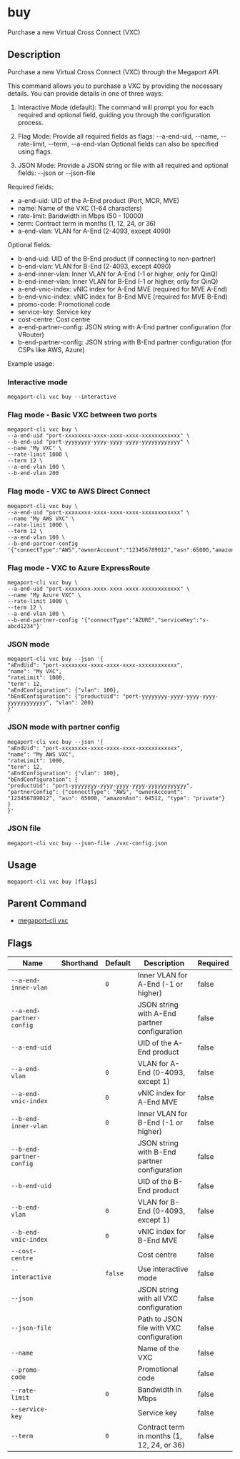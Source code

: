 # buy

Purchase a new Virtual Cross Connect (VXC)

## Description

Purchase a new Virtual Cross Connect (VXC) through the Megaport API.

This command allows you to purchase a VXC by providing the necessary details.
You can provide details in one of three ways:

1. Interactive Mode (default):
The command will prompt you for each required and optional field, guiding you through the configuration process.

2. Flag Mode:
Provide all required fields as flags:
--a-end-uid, --name, --rate-limit, --term, --a-end-vlan
Optional fields can also be specified using flags.

3. JSON Mode:
Provide a JSON string or file with all required and optional fields:
--json <json-string> or --json-file <path>

Required fields:
- a-end-uid: UID of the A-End product (Port, MCR, MVE)
- name: Name of the VXC (1-64 characters)
- rate-limit: Bandwidth in Mbps (50 - 10000)
- term: Contract term in months (1, 12, 24, or 36)
- a-end-vlan: VLAN for A-End (2-4093, except 4090)

Optional fields:
- b-end-uid: UID of the B-End product (if connecting to non-partner)
- b-end-vlan: VLAN for B-End (2-4093, except 4090)
- a-end-inner-vlan: Inner VLAN for A-End (-1 or higher, only for QinQ)
- b-end-inner-vlan: Inner VLAN for B-End (-1 or higher, only for QinQ)
- a-end-vnic-index: vNIC index for A-End MVE (required for MVE A-End)
- b-end-vnic-index: vNIC index for B-End MVE (required for MVE B-End)
- promo-code: Promotional code
- service-key: Service key
- cost-centre: Cost centre
- a-end-partner-config: JSON string with A-End partner configuration (for VRouter)
- b-end-partner-config: JSON string with B-End partner configuration (for CSPs like AWS, Azure)

Example usage:

### Interactive mode
```
megaport-cli vxc buy --interactive

```
### Flag mode - Basic VXC between two ports
```
megaport-cli vxc buy \
--a-end-uid "port-xxxxxxxx-xxxx-xxxx-xxxx-xxxxxxxxxxxx" \
--b-end-uid "port-yyyyyyyy-yyyy-yyyy-yyyy-yyyyyyyyyyyy" \
--name "My VXC" \
--rate-limit 1000 \
--term 12 \
--a-end-vlan 100 \
--b-end-vlan 200

```
### Flag mode - VXC to AWS Direct Connect
```
megaport-cli vxc buy \
--a-end-uid "port-xxxxxxxx-xxxx-xxxx-xxxx-xxxxxxxxxxxx" \
--name "My AWS VXC" \
--rate-limit 1000 \
--term 12 \
--a-end-vlan 100 \
--b-end-partner-config '{"connectType":"AWS","ownerAccount":"123456789012","asn":65000,"amazonAsn":64512}'

```
### Flag mode - VXC to Azure ExpressRoute
```
megaport-cli vxc buy \
--a-end-uid "port-xxxxxxxx-xxxx-xxxx-xxxx-xxxxxxxxxxxx" \
--name "My Azure VXC" \
--rate-limit 1000 \
--term 12 \
--a-end-vlan 100 \
--b-end-partner-config '{"connectType":"AZURE","serviceKey":"s-abcd1234"}'

```
### JSON mode
```
megaport-cli vxc buy --json '{
"aEndUid": "port-xxxxxxxx-xxxx-xxxx-xxxx-xxxxxxxxxxxx",
"name": "My VXC",
"rateLimit": 1000,
"term": 12,
"aEndConfiguration": {"vlan": 100},
"bEndConfiguration": {"productUid": "port-yyyyyyyy-yyyy-yyyy-yyyy-yyyyyyyyyyyy", "vlan": 200}
}'

```
### JSON mode with partner config
```
megaport-cli vxc buy --json '{
"aEndUid": "port-xxxxxxxx-xxxx-xxxx-xxxx-xxxxxxxxxxxx",
"name": "My AWS VXC",
"rateLimit": 1000,
"term": 12,
"aEndConfiguration": {"vlan": 100},
"bEndConfiguration": {
"productUid": "port-yyyyyyyy-yyyy-yyyy-yyyy-yyyyyyyyyyyy",
"partnerConfig": {"connectType": "AWS", "ownerAccount": "123456789012", "asn": 65000, "amazonAsn": 64512, "type": "private"}
}
}'

```
### JSON file
```
megaport-cli vxc buy --json-file ./vxc-config.json

```


## Usage

```
megaport-cli vxc buy [flags]
```



## Parent Command

* [megaport-cli vxc](megaport-cli_vxc.md)




## Flags

| Name | Shorthand | Default | Description | Required |
|------|-----------|---------|-------------|----------|
| `--a-end-inner-vlan` |  | `0` | Inner VLAN for A-End (-1 or higher) | false |
| `--a-end-partner-config` |  |  | JSON string with A-End partner configuration | false |
| `--a-end-uid` |  |  | UID of the A-End product | false |
| `--a-end-vlan` |  | `0` | VLAN for A-End (0-4093, except 1) | false |
| `--a-end-vnic-index` |  | `0` | vNIC index for A-End MVE | false |
| `--b-end-inner-vlan` |  | `0` | Inner VLAN for B-End (-1 or higher) | false |
| `--b-end-partner-config` |  |  | JSON string with B-End partner configuration | false |
| `--b-end-uid` |  |  | UID of the B-End product | false |
| `--b-end-vlan` |  | `0` | VLAN for B-End (0-4093, except 1) | false |
| `--b-end-vnic-index` |  | `0` | vNIC index for B-End MVE | false |
| `--cost-centre` |  |  | Cost centre | false |
| `--interactive` |  | `false` | Use interactive mode | false |
| `--json` |  |  | JSON string with all VXC configuration | false |
| `--json-file` |  |  | Path to JSON file with VXC configuration | false |
| `--name` |  |  | Name of the VXC | false |
| `--promo-code` |  |  | Promotional code | false |
| `--rate-limit` |  | `0` | Bandwidth in Mbps | false |
| `--service-key` |  |  | Service key | false |
| `--term` |  | `0` | Contract term in months (1, 12, 24, or 36) | false |



